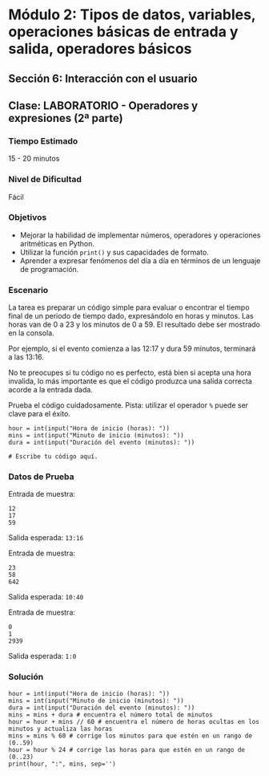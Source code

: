 # Módulo 2: Tipos de datos, variables, operaciones básicas de entrada y salida, operadores básicos 
## Sección 6: Interacción con el usuario
## Clase: LABORATORIO - Operadores y expresiones (2ª parte)

### Tiempo Estimado

15 - 20 minutos

### Nivel de Dificultad

Fácil

### Objetivos
 
* Mejorar la habilidad de implementar números, operadores y operaciones aritméticas en Python.
* Utilizar la función `print()` y sus capacidades de formato.
* Aprender a expresar fenómenos del día a día en términos de un lenguaje de programación.

### Escenario

La tarea es preparar un código simple para evaluar o encontrar el tiempo final de un periodo de tiempo dado, expresándolo en horas y minutos. Las horas van de 0 a 23 y los minutos de 0 a 59. El resultado debe ser mostrado en la consola.

Por ejemplo, si el evento comienza a las 12:17 y dura 59 minutos, terminará a las 13:16.

No te preocupes si tu código no es perfecto, está bien si acepta una hora invalida, lo más importante es que el código produzca una salida correcta acorde a la entrada dada.

Prueba el código cuidadosamente. Pista: utilizar el operador `%` puede ser clave para el éxito.

```
hour = int(input("Hora de inicio (horas): "))
mins = int(input("Minuto de inicio (minutos): "))
dura = int(input("Duración del evento (minutos): "))

# Escribe tu código aquí.
```

### Datos de Prueba

Entrada de muestra:

```
12
17
59
```

Salida esperada: `13:16`

Entrada de muestra:

```
23
58
642
```

Salida esperada: `10:40`

Entrada de muestra:

```
0
1
2939
```

Salida esperada: `1:0`

### Solución

```
hour = int(input("Hora de inicio (horas): "))
mins = int(input("Minuto de inicio (minutos): "))
dura = int(input("Duración del evento (minutos): "))
mins = mins + dura # encuentra el número total de minutos
hour = hour + mins // 60 # encuentra el número de horas ocultas en los minutos y actualiza las horas
mins = mins % 60 # corrige los minutos para que estén en un rango de (0..59)
hour = hour % 24 # corrige las horas para que estén en un rango de (0..23) 
print(hour, ":", mins, sep='')
```

